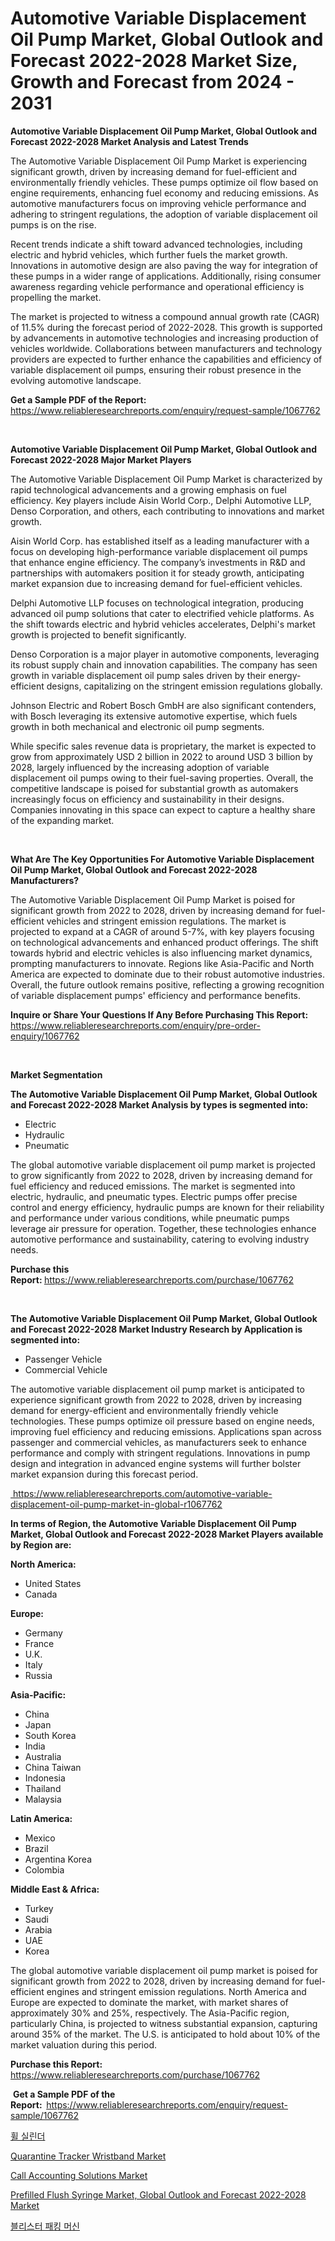 <p><h1>Automotive Variable Displacement Oil Pump Market, Global Outlook and Forecast 2022-2028 Market Size, Growth and Forecast from 2024 - 2031</h1></p><p><strong>Automotive Variable Displacement Oil Pump Market, Global Outlook and Forecast 2022-2028 Market Analysis and Latest Trends</strong></p>
<p><p>The Automotive Variable Displacement Oil Pump Market is experiencing significant growth, driven by increasing demand for fuel-efficient and environmentally friendly vehicles. These pumps optimize oil flow based on engine requirements, enhancing fuel economy and reducing emissions. As automotive manufacturers focus on improving vehicle performance and adhering to stringent regulations, the adoption of variable displacement oil pumps is on the rise.</p><p>Recent trends indicate a shift toward advanced technologies, including electric and hybrid vehicles, which further fuels the market growth. Innovations in automotive design are also paving the way for integration of these pumps in a wider range of applications. Additionally, rising consumer awareness regarding vehicle performance and operational efficiency is propelling the market.</p><p>The market is projected to witness a compound annual growth rate (CAGR) of 11.5% during the forecast period of 2022-2028. This growth is supported by advancements in automotive technologies and increasing production of vehicles worldwide. Collaborations between manufacturers and technology providers are expected to further enhance the capabilities and efficiency of variable displacement oil pumps, ensuring their robust presence in the evolving automotive landscape.</p></p>
<p><strong>Get a Sample PDF of the Report:&nbsp;</strong> <a href="https://www.reliableresearchreports.com/enquiry/request-sample/1067762">https://www.reliableresearchreports.com/enquiry/request-sample/1067762</a></p>
<p>&nbsp;</p>
<p><strong>Automotive Variable Displacement Oil Pump Market, Global Outlook and Forecast 2022-2028 Major Market Players</strong></p>
<p><p>The Automotive Variable Displacement Oil Pump Market is characterized by rapid technological advancements and a growing emphasis on fuel efficiency. Key players include Aisin World Corp., Delphi Automotive LLP, Denso Corporation, and others, each contributing to innovations and market growth.</p><p>Aisin World Corp. has established itself as a leading manufacturer with a focus on developing high-performance variable displacement oil pumps that enhance engine efficiency. The company’s investments in R&D and partnerships with automakers position it for steady growth, anticipating market expansion due to increasing demand for fuel-efficient vehicles.</p><p>Delphi Automotive LLP focuses on technological integration, producing advanced oil pump solutions that cater to electrified vehicle platforms. As the shift towards electric and hybrid vehicles accelerates, Delphi's market growth is projected to benefit significantly.</p><p>Denso Corporation is a major player in automotive components, leveraging its robust supply chain and innovation capabilities. The company has seen growth in variable displacement oil pump sales driven by their energy-efficient designs, capitalizing on the stringent emission regulations globally.</p><p>Johnson Electric and Robert Bosch GmbH are also significant contenders, with Bosch leveraging its extensive automotive expertise, which fuels growth in both mechanical and electronic oil pump segments.</p><p>While specific sales revenue data is proprietary, the market is expected to grow from approximately USD 2 billion in 2022 to around USD 3 billion by 2028, largely influenced by the increasing adoption of variable displacement oil pumps owing to their fuel-saving properties. Overall, the competitive landscape is poised for substantial growth as automakers increasingly focus on efficiency and sustainability in their designs. Companies innovating in this space can expect to capture a healthy share of the expanding market.</p></p>
<p>&nbsp;</p>
<p><strong>What Are The Key Opportunities For Automotive Variable Displacement Oil Pump Market, Global Outlook and Forecast 2022-2028 Manufacturers?</strong></p>
<p><p>The Automotive Variable Displacement Oil Pump Market is poised for significant growth from 2022 to 2028, driven by increasing demand for fuel-efficient vehicles and stringent emission regulations. The market is projected to expand at a CAGR of around 5-7%, with key players focusing on technological advancements and enhanced product offerings. The shift towards hybrid and electric vehicles is also influencing market dynamics, prompting manufacturers to innovate. Regions like Asia-Pacific and North America are expected to dominate due to their robust automotive industries. Overall, the future outlook remains positive, reflecting a growing recognition of variable displacement pumps' efficiency and performance benefits.</p></p>
<p><strong>Inquire or Share Your Questions If Any Before Purchasing This Report:</strong> <a href="https://www.reliableresearchreports.com/enquiry/pre-order-enquiry/1067762">https://www.reliableresearchreports.com/enquiry/pre-order-enquiry/1067762</a></p>
<p>&nbsp;</p>
<p><strong>Market Segmentation</strong></p>
<p><strong>The Automotive Variable Displacement Oil Pump Market, Global Outlook and Forecast 2022-2028 Market Analysis by types is segmented into:</strong></p>
<p><ul><li>Electric</li><li>Hydraulic</li><li>Pneumatic</li></ul></p>
<p><p>The global automotive variable displacement oil pump market is projected to grow significantly from 2022 to 2028, driven by increasing demand for fuel efficiency and reduced emissions. The market is segmented into electric, hydraulic, and pneumatic types. Electric pumps offer precise control and energy efficiency, hydraulic pumps are known for their reliability and performance under various conditions, while pneumatic pumps leverage air pressure for operation. Together, these technologies enhance automotive performance and sustainability, catering to evolving industry needs.</p></p>
<p><strong>Purchase this Report:&nbsp;</strong><a href="https://www.reliableresearchreports.com/purchase/1067762">https://www.reliableresearchreports.com/purchase/1067762</a></p>
<p>&nbsp;</p>
<p><strong>The Automotive Variable Displacement Oil Pump Market, Global Outlook and Forecast 2022-2028 Market Industry Research by Application is segmented into:</strong></p>
<p><ul><li>Passenger Vehicle</li><li>Commercial Vehicle</li></ul></p>
<p><p>The automotive variable displacement oil pump market is anticipated to experience significant growth from 2022 to 2028, driven by increasing demand for energy-efficient and environmentally friendly vehicle technologies. These pumps optimize oil pressure based on engine needs, improving fuel efficiency and reducing emissions. Applications span across passenger and commercial vehicles, as manufacturers seek to enhance performance and comply with stringent regulations. Innovations in pump design and integration in advanced engine systems will further bolster market expansion during this forecast period.</p></p>
<p><a href="https://www.reliableresearchreports.com/automotive-variable-displacement-oil-pump-market-in-global-r1067762">&nbsp;https://www.reliableresearchreports.com/automotive-variable-displacement-oil-pump-market-in-global-r1067762</a></p>
<p><strong>In terms of Region, the Automotive Variable Displacement Oil Pump Market, Global Outlook and Forecast 2022-2028 Market Players available by Region are:</strong></p>
<p>
    <p> <strong> North America: </strong>
        <ul>
            <li>United States</li>
            <li>Canada</li>
        </ul>
        </p> 
    <p> <strong> Europe: </strong>
        <ul>
            <li>Germany</li>
            <li>France</li>
            <li>U.K.</li>
            <li>Italy</li>
            <li>Russia</li>
        </ul>
        </p> 
    <p> <strong> Asia-Pacific: </strong>
        <ul>
            <li>China</li>
            <li>Japan</li>
            <li>South Korea</li>
            <li>India</li>
            <li>Australia</li>
            <li>China Taiwan</li>
            <li>Indonesia</li>
            <li>Thailand</li>
            <li>Malaysia</li>
        </ul>
        </p> 
    <p> <strong> Latin America: </strong>
        <ul>
            <li>Mexico</li>
            <li>Brazil</li>
            <li>Argentina Korea</li>
            <li>Colombia</li>
        </ul>
        </p> 
    <p> <strong> Middle East & Africa: </strong>
        <ul>
            <li>Turkey</li>
            <li>Saudi</li>
            <li>Arabia</li>
            <li>UAE</li>
            <li>Korea</li>
        </ul>
    </p>
    </p>
<p><p>The global automotive variable displacement oil pump market is poised for significant growth from 2022 to 2028, driven by increasing demand for fuel-efficient engines and stringent emission regulations. North America and Europe are expected to dominate the market, with market shares of approximately 30% and 25%, respectively. The Asia-Pacific region, particularly China, is projected to witness substantial expansion, capturing around 35% of the market. The U.S. is anticipated to hold about 10% of the market valuation during this period.</p></p>
<p><strong>Purchase this Report: </strong><a href="https://www.reliableresearchreports.com/purchase/1067762">https://www.reliableresearchreports.com/purchase/1067762</a></p>
<p>&nbsp;<strong>Get a Sample PDF of the Report:&nbsp;&nbsp;</strong><a href="https://www.reliableresearchreports.com/enquiry/request-sample/1067762">https://www.reliableresearchreports.com/enquiry/request-sample/1067762</a></p>
<p><strong></strong></p>
<p><p><a href="https://medium.com/@artyompoq5m4/%ED%9C%A0-%EC%8B%A4%EB%A6%B0%EB%8D%94-%EC%82%B0%EC%97%85-%EB%B6%84%EC%84%9D-%EB%B3%B4%EA%B3%A0%EC%84%9C-%EC%95%A0%ED%94%8C%EB%A6%AC%EC%BC%80%EC%9D%B4%EC%85%98-%EC%A7%80%EC%97%AD-%EA%B2%BD%EC%9F%81-%EC%A0%84%EB%9E%B5%EC%97%90-%EB%94%B0%EB%A5%B8-%EC%8B%9C%EC%9E%A5-%EA%B7%9C%EB%AA%A8-%EC%A0%90%EC%9C%A0%EC%9C%A8-%ED%8A%B8%EB%A0%8C%EB%93%9C-2024-2031-473ee3ae4d93">휠 실린더</a></p><p><a href="https://medium.com/@ransomohns/quarantine-tracker-wristband-market-size-growth-trends-statistics-forecasts-2024-2031-f0681c72d001">Quarantine Tracker Wristband Market</a></p><p><a href="https://www.linkedin.com/pulse/future-call-accounting-solutions-market-global-forecast-trends-3iplc?trackingId=tsAwXykDR2G8zpVyI%2ByGDw%3D%3D">Call Accounting Solutions Market</a></p><p><a href="https://github.com/guneycigdem35/Market-Research-Report-List-4/blob/main/prefilled-flush-syringe-market-global-outlook-and-forecast-2022-2028-market.md">Prefilled Flush Syringe Market, Global Outlook and Forecast 2022-2028 Market</a></p><p><a href="https://medium.com/@artyompoq5m4/%EB%B8%94%EB%A6%AC%EC%8A%A4%ED%84%B0-%ED%8F%AC%EC%9E%A5-%EA%B8%B0%EA%B3%84-%EC%8B%9C%EC%9E%A5-%EA%B8%80%EB%A1%9C%EB%B2%8C-%EC%8B%9C%EC%9E%A5-%EC%9D%B8%EC%82%AC%EC%9D%B4%ED%8A%B8-%EB%B0%8F-%EC%A7%80%EC%97%AD-%EB%B6%84%EC%84%9D-2024-2031-c371f4a819af">블리스터 패킹 머신</a></p></p>